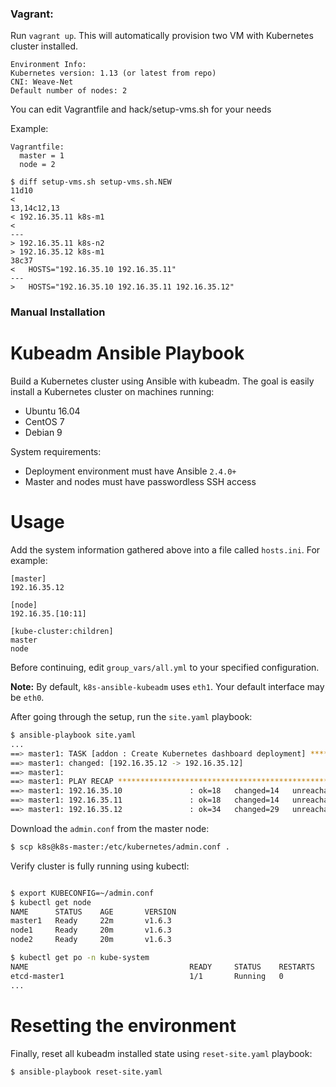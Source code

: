 ### Vagrant:

Run `vagrant up`. This will automatically provision two VM with Kubernetes cluster installed.

```
Environment Info:
Kubernetes version: 1.13 (or latest from repo)
CNI: Weave-Net
Default number of nodes: 2
```
You can edit Vagrantfile and hack/setup-vms.sh for your needs

Example:
```
Vagrantfile: 
  master = 1
  node = 2

$ diff setup-vms.sh setup-vms.sh.NEW 
11d10
< 
13,14c12,13
< 192.16.35.11 k8s-m1
< 
---
> 192.16.35.11 k8s-n2
> 192.16.35.12 k8s-m1
38c37
<   HOSTS="192.16.35.10 192.16.35.11"
---
>   HOSTS="192.16.35.10 192.16.35.11 192.16.35.12"
```

### Manual Installation

# Kubeadm Ansible Playbook

Build a Kubernetes cluster using Ansible with kubeadm. The goal is easily install a Kubernetes cluster on machines running:

  - Ubuntu 16.04
  - CentOS 7
  - Debian 9

System requirements:

  - Deployment environment must have Ansible `2.4.0+`
  - Master and nodes must have passwordless SSH access

# Usage

Add the system information gathered above into a file called `hosts.ini`. For example:
```
[master]
192.16.35.12

[node]
192.16.35.[10:11]

[kube-cluster:children]
master
node
```

Before continuing, edit `group_vars/all.yml` to your specified configuration.

**Note:**  By default, `k8s-ansible-kubeadm` uses `eth1`. Your default interface may be `eth0`.

After going through the setup, run the `site.yaml` playbook:

```sh
$ ansible-playbook site.yaml
...
==> master1: TASK [addon : Create Kubernetes dashboard deployment] **************************
==> master1: changed: [192.16.35.12 -> 192.16.35.12]
==> master1:
==> master1: PLAY RECAP *********************************************************************
==> master1: 192.16.35.10               : ok=18   changed=14   unreachable=0    failed=0
==> master1: 192.16.35.11               : ok=18   changed=14   unreachable=0    failed=0
==> master1: 192.16.35.12               : ok=34   changed=29   unreachable=0    failed=0
```

Download the `admin.conf` from the master node:

```sh
$ scp k8s@k8s-master:/etc/kubernetes/admin.conf .
```

Verify cluster is fully running using kubectl:

```sh

$ export KUBECONFIG=~/admin.conf
$ kubectl get node
NAME      STATUS    AGE       VERSION
master1   Ready     22m       v1.6.3
node1     Ready     20m       v1.6.3
node2     Ready     20m       v1.6.3

$ kubectl get po -n kube-system
NAME                                    READY     STATUS    RESTARTS   AGE
etcd-master1                            1/1       Running   0          23m
...
```

# Resetting the environment

Finally, reset all kubeadm installed state using `reset-site.yaml` playbook:

```sh
$ ansible-playbook reset-site.yaml
```
